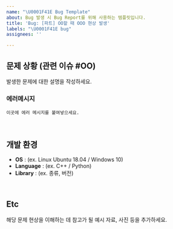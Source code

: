 ```yaml
---
name: "\U0001F41E Bug Template"
about: Bug 발생 시 Bug Report를 위해 사용하는 템플릿입니다.
title: 'Bug: [파트] OO할 때 OOO 현상 발생'
labels: "\U0001F41E bug"
assignees: ''

---
```


## 문제 상황 (관련 이슈 #OO)
발생한 문제에 대한 설명을 작성하세요.  
### 에러메시지
```
이곳에 에러 메시지를 붙여넣으세요.
```
<br>

## 개발 환경
- <b>OS</b> : (ex. Linux Ubuntu 18.04 / Windows 10)
- <b>Language</b> : (ex. C++ / Python)
- <b>Library</b> : (ex. 종류, 버전)
<br>

## Etc
해당 문제 현상을 이해하는 데 참고가 될 예시 자료, 사진 등을 추가하세요.
